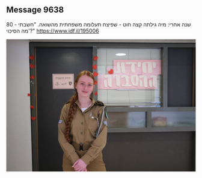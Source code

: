 ## Message 9638

80 שנה אחרי:
מיה גילתה קצה חוט - שפיצח תעלומה משפחתית מהשואה. "חשבתי - 'מה הסיכוי?"
https://www.idf.il/195006

![Photo](./9638/9638_photo.jpg)
